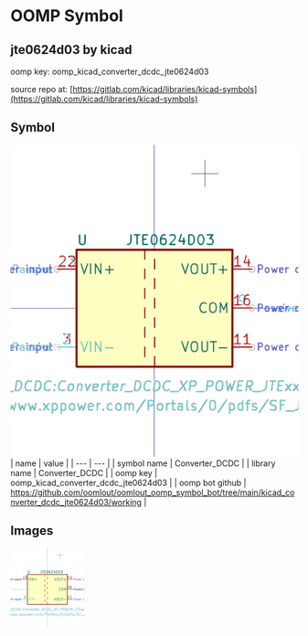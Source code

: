 # OOMP Symbol  
## jte0624d03  by kicad  
  
oomp key: oomp_kicad_converter_dcdc_jte0624d03  
  
source repo at: [https://gitlab.com/kicad/libraries/kicad-symbols](https://gitlab.com/kicad/libraries/kicad-symbols)  
## Symbol  
  
[![working.png](working_600.png)](working.png)  
| name | value | 
| --- | --- | 
| symbol name | Converter_DCDC | 
| library name | Converter_DCDC | 
| oomp key | oomp_kicad_converter_dcdc_jte0624d03 | 
| oomp bot github | https://github.com/oomlout/oomlout_oomp_symbol_bot/tree/main/kicad_converter_dcdc_jte0624d03/working | 
## Images  
  
[![working.png](working_140.png)](working.png)  
